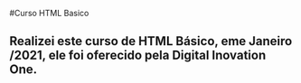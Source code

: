 #Curso HTML Basico
## Realizei este curso de HTML Básico, eme Janeiro /2021, ele foi oferecido pela Digital Inovation One.